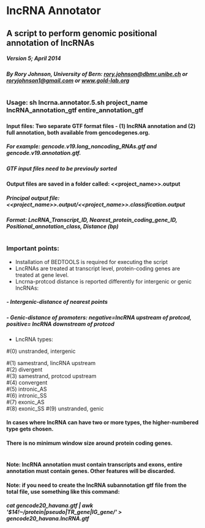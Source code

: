 
# lncRNA Annotator
## A script to perform genomic positional annotation of lncRNAs

##### Version 5;  April 2014
##### By Rory Johnson, University of Bern: rory.johnson@dbmr.unibe.ch or roryjohnson1@gmail.com or www.gold-lab.org
#
### Usage: sh lncrna.annotator.5.sh project_name lncRNA_annotation_gtf entire_annotation_gtf
###
#### Input files: Two separate GTF format files - (1) lncRNA annotation and (2) full annotation, both available from gencodegenes.org.
##### For example: gencode.v19.long_noncoding_RNAs.gtf and gencode.v19.annotation.gtf.
##### GTF input files need to be previouly sorted
###
#### Output files are saved in a folder called: <<project_name>>.output
##### Principal output file: <<project_name>>.output/<<project_name>>.classification.output
##### Format: LncRNA_Transcript_ID, Nearest_protein_coding_gene_ID, Positional_annotation_class, Distance (bp) 
#
###
### Important points:

* Installation of BEDTOOLS is required for executing the script
* LncRNAs are treated at transcript level, protein-coding genes are treated at gene level.
* Lncrna-protcod distance is reported differently for intergenic or genic lncRNAs:
#####    - Intergenic-distance of nearest points
#####    - Genic-distance of promoters: negative=lncRNA upstream of protcod, positive= lncRNA downstream of protcod
* LncRNA types: 

#(0) unstranded, intergenic

#(1) samestrand, lincRNA upstream  
#(2) divergent  
#(3) samestrand, protcod upstream  
#(4) convergent  
#(5) intronic_AS  
#(6) intronic_SS  
#(7) exonic_AS  
#(8) exonic_SS
#(9) unstranded, genic
#### In cases where lncRNA can have two or more types, the higher-numbered type gets chosen.
#### There is no minimum window size around protein coding genes.
#
#### Note: lncRNA annotation must contain transcripts and exons, entire annotation must contain genes. Other features will be discarded.
#### Note: if you need to create the lncRNA subannotation gtf file from the total file, use something like this command:
##### cat gencode20_havana.gtf | awk '$14!~/protein|pseudo|TR_gene|IG_gene/' > gencode20_havana.lncRNA.gtf
